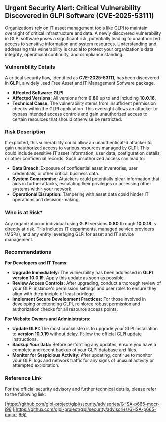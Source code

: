 ## Urgent Security Alert: Critical Vulnerability Discovered in GLPI Software (**CVE-2025-53111**)

Organizations rely on IT asset management tools like GLPI to maintain oversight of critical infrastructure and data. A newly discovered vulnerability in GLPI software poses a significant risk, potentially leading to unauthorized access to sensitive information and system resources. Understanding and addressing this vulnerability is crucial to protect your organization's data integrity, operational continuity, and compliance standing.

### Vulnerability Details

A critical security flaw, identified as **CVE-2025-53111**, has been discovered in **GLPI**, a widely used Free Asset and IT Management Software package.

*   **Affected Software:** **GLPI**
*   **Affected Versions:** All versions from **0.80** up to and including **10.0.18**.
*   **Technical Cause:** The vulnerability stems from insufficient permission checks within the GLPI application. This oversight allows an attacker to bypass intended access controls and gain unauthorized access to certain resources that should otherwise be restricted.

### Risk Description

If exploited, this vulnerability could allow an unauthenticated attacker to gain unauthorized access to various resources managed by GLPI. This could include sensitive IT asset information, user data, configuration details, or other confidential records. Such unauthorized access can lead to:

*   **Data Breach:** Exposure of confidential asset inventories, user credentials, or other critical business data.
*   **System Compromise:** Attackers could potentially glean information that aids in further attacks, escalating their privileges or accessing other systems within your network.
*   **Operational Disruption:** Tampering with asset data could hinder IT operations and decision-making.

### Who is at Risk?

Any organization or individual using **GLPI** versions **0.80** through **10.0.18** is directly at risk. This includes IT departments, managed service providers (MSPs), and any entity leveraging GLPI for asset and IT service management.

### Recommendations

**For Developers and IT Teams:**

*   **Upgrade Immediately:** The vulnerability has been addressed in **GLPI version 10.0.19**. Apply this update as soon as possible.
*   **Review Access Controls:** After upgrading, conduct a thorough review of your GLPI instance's permission settings and user roles to ensure they align with the principle of least privilege.
*   **Implement Secure Development Practices:** For those involved in developing or extending GLPI, reinforce robust permission and authorization checks for all resource access points.

**For Website Owners and Administrators:**

*   **Update GLPI:** The most crucial step is to upgrade your GLPI installation to **version 10.0.19** without delay. Follow the official GLPI update instructions.
*   **Backup Your Data:** Before performing any updates, ensure you have a complete and recent backup of your GLPI database and files.
*   **Monitor for Suspicious Activity:** After updating, continue to monitor your GLPI logs and network traffic for any signs of unusual activity or attempted exploitation.

### Reference Link

For the official security advisory and further technical details, please refer to the following link:

[https://github.com/glpi-project/glpi/security/advisories/GHSA-p665-mqcr-j96j](https://github.com/glpi-project/glpi/security/advisories/GHSA-p665-mqcr-j96j)